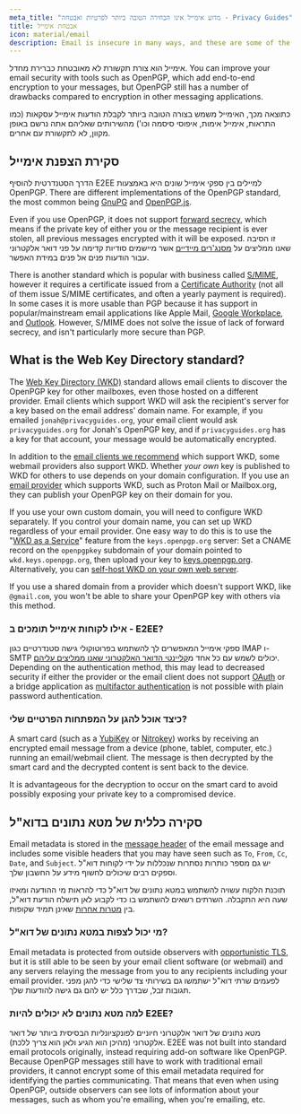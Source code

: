 ```yaml
---
meta_title: "מדוע אימייל אינו הבחירה הטובה ביותר לפרטיות ואבטחה - Privacy Guides"
title: אבטחת אימייל
icon: material/email
description: Email is insecure in many ways, and these are some of the reasons it isn't our top choice for secure communications.
---
```


אימייל הוא צורת תקשורת לא מאובטחת כברירת מחדל. You can improve your email security with tools such as OpenPGP, which add end-to-end encryption to your messages, but OpenPGP still has a number of drawbacks compared to encryption in other messaging applications.

כתוצאה מכך, האימייל משמש בצורה הטובה ביותר לקבלת הודעות אימייל עסקאות (כמו התראות, אימייל אימות, איפוסי סיסמה וכו') מהשירותים שאליהם אתה נרשם באופן מקוון, לא לתקשורת עם אחרים.

## סקירת הצפנת אימייל

הדרך הסטנדרטית להוסיף E2EE למיילים בין ספקי אימייל שונים היא באמצעות OpenPGP. There are different implementations of the OpenPGP standard, the most common being [GnuPG](../encryption.md#gnu-privacy-guard) and [OpenPGP.js](https://openpgpjs.org).

Even if you use OpenPGP, it does not support [forward secrecy](https://en.wikipedia.org/wiki/Forward_secrecy), which means if the private key of either you or the message recipient is ever stolen, all previous messages encrypted with it will be exposed. זו הסיבה שאנו ממליצים על [מסנג'רים מיידיים](../real-time-communication.md) אשר מיישמים סודיות קדימה על פני דואר אלקטרוני עבור הודעות פנים אל פנים במידת האפשר.

There is another standard which is popular with business called [S/MIME](https://en.wikipedia.org/wiki/S/MIME), however it requires a certificate issued from a [Certificate Authority](https://en.wikipedia.org/wiki/Certificate_authority) (not all of them issue S/MIME certificates, and often a yearly payment is required). In some cases it is more usable than PGP because it has support in popular/mainstream email applications like Apple Mail, [Google Workplace](https://support.google.com/a/topic/9061730), and [Outlook](https://support.office.com/article/encrypt-messages-by-using-s-mime-in-outlook-on-the-web-878c79fc-7088-4b39-966f-14512658f480). However, S/MIME does not solve the issue of lack of forward secrecy, and isn't particularly more secure than PGP.

## What is the Web Key Directory standard?

The [Web Key Directory (WKD)](https://wiki.gnupg.org/WKD) standard allows email clients to discover the OpenPGP key for other mailboxes, even those hosted on a different provider. Email clients which support WKD will ask the recipient's server for a key based on the email address' domain name. For example, if you emailed `jonah@privacyguides.org`, your email client would ask `privacyguides.org` for Jonah's OpenPGP key, and if `privacyguides.org` has a key for that account, your message would be automatically encrypted.

In addition to the [email clients we recommend](../email-clients.md) which support WKD, some webmail providers also support WKD. Whether *your own* key is published to WKD for others to use depends on your domain configuration. If you use an [email provider](../email.md#openpgp-compatible-services) which supports WKD, such as Proton Mail or Mailbox.org, they can publish your OpenPGP key on their domain for you.

If you use your own custom domain, you will need to configure WKD separately. If you control your domain name, you can set up WKD regardless of your email provider. One easy way to do this is to use the "[WKD as a Service](https://keys.openpgp.org/about/usage#wkd-as-a-service)" feature from the `keys.openpgp.org` server: Set a CNAME record on the `openpgpkey` subdomain of your domain pointed to `wkd.keys.openpgp.org`, then upload your key to [keys.openpgp.org](https://keys.openpgp.org). Alternatively, you can [self-host WKD on your own web server](https://wiki.gnupg.org/WKDHosting).

If you use a shared domain from a provider which doesn't support WKD, like `@gmail.com`, you won't be able to share your OpenPGP key with others via this method.

### אילו לקוחות אימייל תומכים ב - E2EE?

ספקי אימייל המאפשרים לך להשתמש בפרוטוקולי גישה סטנדרטיים כגון IMAP ו- SMTP יכולים לשמש עם כל אחד מ[קליינטי הדואר האלקטרוני שאנו ממליצים עליהם](../email-clients.md). Depending on the authentication method, this may lead to decreased security if either the provider or the email client does not support [OAuth](account-creation.md#sign-in-with-oauth) or a bridge application as [multifactor authentication](multi-factor-authentication.md) is not possible with plain password authentication.

### כיצד אוכל להגן על המפתחות הפרטיים שלי?

A smart card (such as a [YubiKey](https://support.yubico.com/hc/articles/360013790259-Using-Your-YubiKey-with-OpenPGP) or [Nitrokey](../security-keys.md#nitrokey)) works by receiving an encrypted email message from a device (phone, tablet, computer, etc.) running an email/webmail client. The message is then decrypted by the smart card and the decrypted content is sent back to the device.

It is advantageous for the decryption to occur on the smart card to avoid possibly exposing your private key to a compromised device.

## סקירה כללית של מטא נתונים בדוא"ל

Email metadata is stored in the [message header](https://en.wikipedia.org/wiki/Email#Message_header) of the email message and includes some visible headers that you may have seen such as `To`, `From`, `Cc`, `Date`, and `Subject`. יש גם מספר כותרות נסתרות שנכללות על ידי לקוחות דוא"ל וספקים רבים שיכולים לחשוף מידע על החשבון שלך.

תוכנת הלקוח עשויה להשתמש במטא נתונים של דוא"ל כדי להראות מי ההודעה ומאיזו שעה היא התקבלה. השרתים רשאים להשתמש בו כדי לקבוע לאן תישלח הודעת דוא"ל, בין [מטרות אחרות](https://en.wikipedia.org/wiki/Email#Message_header) שאינן תמיד שקופות.

### מי יכול לצפות במטא נתונים של דוא"ל?

Email metadata is protected from outside observers with [opportunistic TLS](https://en.wikipedia.org/wiki/Opportunistic_TLS), but it is still able to be seen by your email client software (or webmail) and any servers relaying the message from you to any recipients including your email provider. לפעמים שרתי דוא"ל ישתמשו גם בשירותי צד שלישי כדי להגן מפני תגובות זבל, שבדרך כלל יש להם גם גישה להודעות שלך.

### למה מטא נתונים לא יכולים להיות E2EE?

מטא נתונים של דואר אלקטרוני חיוניים לפונקציונליות הבסיסית ביותר של דואר אלקטרוני (מהיכן הוא הגיע ולאן הוא צריך ללכת). E2EE was not built into standard email protocols originally, instead requiring add-on software like OpenPGP. Because OpenPGP messages still have to work with traditional email providers, it cannot encrypt some of this email metadata required for identifying the parties communicating. That means that even when using OpenPGP, outside observers can see lots of information about your messages, such as whom you're emailing, when you're emailing, etc.
